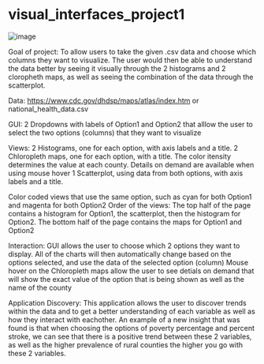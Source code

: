 # visual_interfaces_project1
![image](https://github.com/tedcordonnier/visual_interfaces_project1/assets/83316488/c146d01b-de91-4f13-b89e-35e876d3b790)

Goal of project: To allow users to take the given .csv data and choose which columns they want to visualize. The user would then be able to understand the data better by seeing it visually through the 2 histograms and 2 cloropheth maps, as well as seeing the combination of the data through the scatterplot.

Data: 
https://www.cdc.gov/dhdsp/maps/atlas/index.htm or national_health_data.csv

GUI: 
2 Dropdowns with labels of Option1 and Option2 that alllow the user to select the two options (columns) that they want to visualize

Views: 
2 Histograms, one for each option, with axis labels and a title.
2 Chloropleth maps, one for each option, with a title. The color itensity determines the value at each county. Details on demand are available when using mouse hover
1 Scatterplot, using data from both options, with axis labels and a title.

Color coded views that use the same option, such as cyan for both Option1 and magenta for both Option2
Order of the views: The top half of the page contains a histogram for Option1, the scatterplot, then the histogram for Option2. The bottom half of the page contains the maps for Option1 and Option2

Interaction: 
GUI allows the user to choose which 2 options they want to display. All of the charts will then automatically change based on the options selected, and use the data of the selected option (column)
Mouse hover on the Chloropleth maps allow the user to see detials on demand that will show the exact value of the option that is being shown as well as the name of the county

Application Discovery: 
This application allows the user to discover trends within the data and to get a better understanding of each variable as well as how they interact with eachother.
An example of a new insight that was found is that when choosing the options of poverty percentage and percent stroke, we can see that there is a positive trend between these 2 variables, as well as the higher prevalence of rural counties the higher you go with these 2 variables. 
